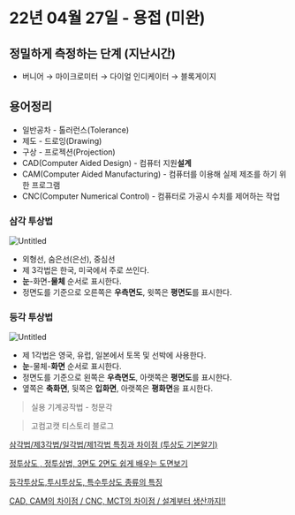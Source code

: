 # 22년 04월 27일 - 용접 (미완)

## 정밀하게 측정하는 단계 (지난시간)

- 버니어 → 마이크로미터 → 다이얼 인디케이터 → 블록게이지

## 용어정리

- 일반공차 - 톨러런스(Tolerance)
- 제도 - 드로잉(Drawing)
- 구상 - 프로젝션(Projection)
- CAD(Computer Aided Design) - 컴퓨터 지원**설계**
- CAM(Computer Aided Manufacturing) - 컴퓨터를 이용해 실제 제조를 하기 위한 프로그램
- CNC(Computer Numerical Control) - 컴퓨터로 가공시 수치를 제어하는 작업

### 삼각 투상법

![Untitled](Untitled%2024.png)

- 외형선, 숨은선(은선), 중심선
- 제 3각법은 한국, 미국에서 주로 쓰인다.
- **눈**-화면-**물체** 순서로 표시한다.
- 정면도를 기준으로 오른쪽은 **우측면도**, 윗쪽은 **평면도**를 표시한다.

### 등각 투상법

![Untitled](Untitled%2025.png)

- 제 1각법은 영국, 유럽, 일본에서 토목 및 선박에 사용한다.
- **눈**-물체-**화면** 순서로 표시한다.
- 정면도를 기준으로 왼쪽은 **우측면도**, 아랫쪽은 **평면도**를 표시한다.
- 옆쪽은 **축화면**, 뒷쪽은 **입화면**, 아랫쪽은 **평화면**을 표시한다.

> 실용 기계공작법 - 청문각
> 

> 고컴고캣 티스토리 블로그
> 

[삼각법/제3각법/일각법/제1각법 특징과 차이점 (투상도 기본알기)](https://catcom.tistory.com/192)

[정투상도 , 정투상법, 3면도 2면도 쉽게 배우는 도면보기](https://catcom.tistory.com/193)

[등각투상도,투시투상도, 특수투상도 종류의 특징](https://catcom.tistory.com/215)

[CAD, CAM의 차이점 / CNC, MCT의 차이점 / 설계부터 생산까지!!](https://catcom.tistory.com/292)